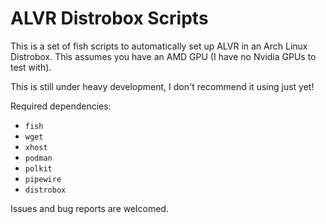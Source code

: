 # ALVR Distrobox Scripts

This is a set of fish scripts to automatically set up ALVR in an Arch Linux Distrobox. This assumes you have an AMD GPU (I have no Nvidia GPUs to test with).

This is still under heavy development, I don't recommend it using just yet!

Required dependencies:
- `fish`
- `wget`
- `xhost`
- `podman`
- `polkit`
- `pipewire`
- `distrobox`

Issues and bug reports are welcomed.

